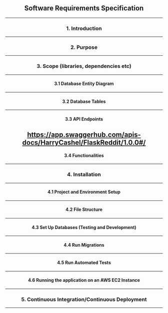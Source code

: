 <div style="text-align: center;">

## Software Requirements Specification
___

### 1. Introduction

---
### 2. Purpose

---
### 3. Scope (libraries, dependencies etc)

---
#### 3.1 Database Entity Diagram

---
#### 3.2 Database Tables

---
#### 3.3 API Endpoints

https://app.swaggerhub.com/apis-docs/HarryCashel/FlaskReddit/1.0.0#/
---
#### 3.4 Functionalities

---
### 4. Installation

___
#### 4.1 Project and Environment Setup

---
#### 4.2 File Structure

___
#### 4.3 Set Up Databases (Testing and Development)

---
#### 4.4 Run Migrations

---
#### 4.5 Run Automated Tests

---
#### 4.6 Running the application on an AWS EC2 Instance

---
### 5. Continuous Integration/Continuous Deployment



---



</div>